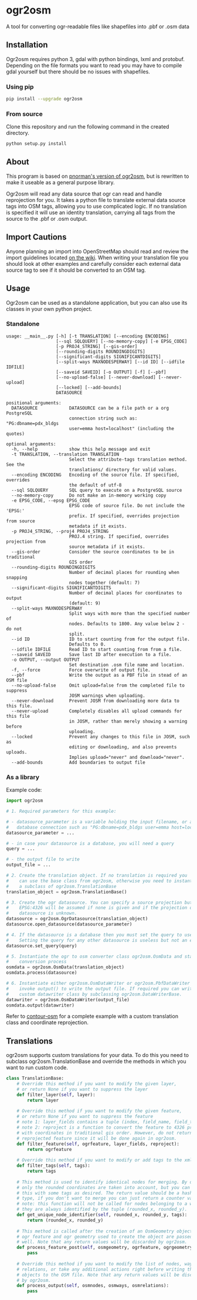 # ogr2osm
A tool for converting ogr-readable files like shapefiles into .pbf or .osm data

## Installation

Ogr2osm requires python 3, gdal with python bindings, lxml and protobuf. Depending on the file formats you want to read you may have to compile gdal yourself but there should be no issues with shapefiles.

### Using pip
```bash
pip install --upgrade ogr2osm
```

### From source
Clone this repository and run the following command in the created directory.
```bash
python setup.py install
```

## About

This program is based on [pnorman's version of ogr2osm](https://github.com/pnorman/ogr2osm), but is rewritten to make it useable as a general purpose library.

Ogr2osm will read any data source that ogr can read and handle reprojection for you. It takes a python file to translate external data source tags into OSM tags, allowing you to use complicated logic. If no translation is specified it will use an identity translation, carrying all tags from the source to the .pbf or .osm output.

## Import Cautions

Anyone planning an import into OpenStreetMap should read and review the import guidelines located [on the wiki](http://wiki.openstreetmap.org/wiki/Import/Guidelines). When writing your translation file you should look at other examples and carefully consider each external data source tag to see if it should be converted to an OSM tag.

## Usage

Ogr2osm can be used as a standalone application, but you can also use its classes in your own python project.

### Standalone

```
usage: __main__.py [-h] [-t TRANSLATION] [--encoding ENCODING]
                   [--sql SQLQUERY] [--no-memory-copy] [-e EPSG_CODE]
                   [-p PROJ4_STRING] [--gis-order]
                   [--rounding-digits ROUNDINGDIGITS]
                   [--significant-digits SIGNIFICANTDIGITS]
                   [--split-ways MAXNODESPERWAY] [--id ID] [--idfile IDFILE]
                   [--saveid SAVEID] [-o OUTPUT] [-f] [--pbf]
                   [--no-upload-false] [--never-download] [--never-upload]
                   [--locked] [--add-bounds]
                   DATASOURCE

positional arguments:
  DATASOURCE            DATASOURCE can be a file path or a org PostgreSQL
                        connection string such as: "PG:dbname=pdx_bldgs
                        user=emma host=localhost" (including the quotes)

optional arguments:
  -h, --help            show this help message and exit
  -t TRANSLATION, --translation TRANSLATION
                        Select the attribute-tags translation method. See the
                        translations/ directory for valid values.
  --encoding ENCODING   Encoding of the source file. If specified, overrides
                        the default of utf-8
  --sql SQLQUERY        SQL query to execute on a PostgreSQL source
  --no-memory-copy      Do not make an in-memory working copy
  -e EPSG_CODE, --epsg EPSG_CODE
                        EPSG code of source file. Do not include the 'EPSG:'
                        prefix. If specified, overrides projection from source
                        metadata if it exists.
  -p PROJ4_STRING, --proj4 PROJ4_STRING
                        PROJ.4 string. If specified, overrides projection from
                        source metadata if it exists.
  --gis-order           Consider the source coordinates to be in traditional
                        GIS order
  --rounding-digits ROUNDINGDIGITS
                        Number of decimal places for rounding when snapping
                        nodes together (default: 7)
  --significant-digits SIGNIFICANTDIGITS
                        Number of decimal places for coordinates to output
                        (default: 9)
  --split-ways MAXNODESPERWAY
                        Split ways with more than the specified number of
                        nodes. Defaults to 1800. Any value below 2 - do not
                        split.
  --id ID               ID to start counting from for the output file.
                        Defaults to 0.
  --idfile IDFILE       Read ID to start counting from from a file.
  --saveid SAVEID       Save last ID after execution to a file.
  -o OUTPUT, --output OUTPUT
                        Set destination .osm file name and location.
  -f, --force           Force overwrite of output file.
  --pbf                 Write the output as a PBF file in stead of an OSM file
  --no-upload-false     Omit upload=false from the completed file to suppress
                        JOSM warnings when uploading.
  --never-download      Prevent JOSM from downloading more data to this file.
  --never-upload        Completely disables all upload commands for this file
                        in JOSM, rather than merely showing a warning before
                        uploading.
  --locked              Prevent any changes to this file in JOSM, such as
                        editing or downloading, and also prevents uploads.
                        Implies upload="never" and download="never".
  --add-bounds          Add boundaries to output file
```

### As a library

Example code:
```python
import ogr2osm

# 1. Required parameters for this example:

# - datasource_parameter is a variable holding the input filename, or a
#   database connection such as "PG:dbname=pdx_bldgs user=emma host=localhost"
datasource_parameter = ...

# - in case your datasource is a database, you will need a query
query = ...

# - the output file to write
output_file = ...

# 2. Create the translation object. If no translation is required you
#    can use the base class from ogr2osm, otherwise you need to instantiate
#    a subclass of ogr2osm.TranslationBase
translation_object = ogr2osm.TranslationBase()

# 3. Create the ogr datasource. You can specify a source projection but
#    EPSG:4326 will be assumed if none is given and if the projection of the
#    datasource is unknown.
datasource = ogr2osm.OgrDatasource(translation_object)
datasource.open_datasource(datasource_parameter)

# 4. If the datasource is a database then you must set the query to use.
#    Setting the query for any other datasource is useless but not an error.
datasource.set_query(query)

# 5. Instantiate the ogr to osm converter class ogr2osm.OsmData and start the
#    conversion process
osmdata = ogr2osm.OsmData(translation_object)
osmdata.process(datasource)

# 6. Instantiate either ogr2osm.OsmDataWriter or ogr2osm.PbfDataWriter and
#    invoke output() to write the output file. If required you can write a
#    custom datawriter class by subclassing ogr2osm.DataWriterBase.
datawriter = ogr2osm.OsmDataWriter(output_file)
osmdata.output(datawriter)
```

Refer to [contour-osm](https://github.com/roelderickx/contour-osm) for a complete example with a custom translation class and coordinate reprojection.

## Translations

ogr2osm supports custom translations for your data. To do this you need to subclass ogr2osm.TranslationBase and override the methods in which you want to run custom code.

```python
class TranslationBase:
    # Override this method if you want to modify the given layer,
    # or return None if you want to suppress the layer
    def filter_layer(self, layer):
        return layer
    
    # Override this method if you want to modify the given feature,
    # or return None if you want to suppress the feature
    # note 1: layer_fields contains a tuple (index, field_name, field_type)
    # note 2: reproject is a function to convert the feature to 4326 projection
    # with coordinates in traditional gis order. However, do not return the
    # reprojected feature since it will be done again in ogr2osm.
    def filter_feature(self, ogrfeature, layer_fields, reproject):
        return ogrfeature
    
    # Override this method if you want to modify or add tags to the xml output
    def filter_tags(self, tags):
        return tags
    
    # This method is used to identify identical nodes for merging. By default
    # only the rounded coordinates are taken into account, but you can extend
    # this with some tags as desired. The return value should be a hashable
    # type, if you don't want to merge you can just return a counter value.
    # note: this function will not be called for nodes belonging to a way,
    # they are always identified by the tuple (rounded_x, rounded_y).
    def get_unique_node_identifier(self, rounded_x, rounded_y, tags):
        return (rounded_x, rounded_y)
    
    # This method is called after the creation of an OsmGeometry object. The
    # ogr feature and ogr geometry used to create the object are passed as
    # well. Note that any return values will be discarded by ogr2osm.
    def process_feature_post(self, osmgeometry, ogrfeature, ogrgeometry):
        pass
    
    # Override this method if you want to modify the list of nodes, ways or
    # relations, or take any additional actions right before writing the
    # objects to the OSM file. Note that any return values will be discarded
    # by ogr2osm.
    def process_output(self, osmnodes, osmways, osmrelations):
        pass
```


